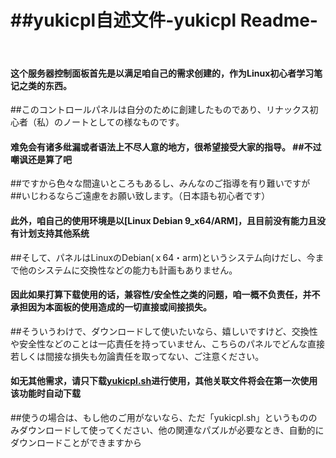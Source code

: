 <h1>##yukicpl自述文件-yukicpl Readme-</h1><br />
<h4>这个服务器控制面板首先是以满足咱自己的需求创建的，作为Linux初心者学习笔记之类的东西。</h4>
<p>##このコントロールパネルは自分のために創建したものであり、リナックス初心者（私）のノートとしての様なものです。</p>
<h4>难免会有诸多纰漏或者语法上不尽人意的地方，很希望接受大家的指导。    ##不过嘲讽还是算了吧</h4>
<p>##ですから色々な間違いところもあるし、みんなのご指導を有り難いですが　##いじわるならご遠慮をお願い致します。（日本語も初心者です）</p>
<h4>此外，咱自己的使用环境是以[Linux Debian 9_x64/ARM]，且目前没有能力且没有计划支持其他系统</h4>
<p>##そして、パネルはLinuxのDebian(ｘ64・arm)というシステム向けだし、今まで他のシステムに交換性などの能力も計画もありません。</p>
<h4>因此如果打算下载使用的话，兼容性/安全性之类的问题，咱一概不负责任，并不承担因为本面板的使用造成的一切直接或间接损失。</h4>
<p>##そういうわけで、ダウンロードして使いたいなら、嬉しいですけど、交換性や安全性などのことは一応責任を持っていません、こちらのパネルでどんな直接若しくは間接な損失も勿論責任を取ってない、ご注意ください。</p>
<h4>如无其他需求，请只下载<a href="https://github.com/hatsuyuki280/yukicpl/blob/master/yukicpl.sh">yukicpl.sh</a>进行使用，其他关联文件将会在第一次使用该功能时自动下载</h4>
<p>##使うの場合は、もし他のご用がないなら、ただ「yukicpl.sh」というもののみダウンロードして使ってください、他の関連なパズルが必要なとき、自動的にダウンロードことができますから</p>
